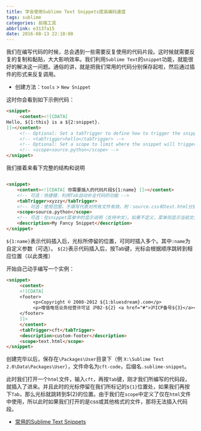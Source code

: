 ```yaml
---
title: 学会使用Sublime Text Snippets提高编码速度
tags: sublime
categories: 前端工具
abbrlink: e3137a15
date: 2016-08-13 22:10:08
---
```



我们在编写代码的时候，总会遇到一些需要反复使用的代码片段。这时候就需要反复的复制和黏贴，大大影响效率。我们利用`Sublime Text`的`snippet`功能，就能很好的解决这一问题。通俗的讲，就是把我们常用的代码分别保存起啦，然后通过插件的形式来反复调用。
<!--more-->
- 创建方法：`tools` > `New Snippet`


这时你会看到如下示例代码：

```html
<snippet>
     <content><![CDATA[
Hello, ${1:this} is a ${2:snippet}.
]]></content>
     <!-- Optional: Set a tabTrigger to define how to trigger the snippet -->
     <!-- <tabTrigger>hello</tabTrigger> -->
     <!-- Optional: Set a scope to limit where the snippet will trigger -->
     <!-- <scope>source.python</scope> -->
</snippet>
```

我们接着来看下完整的结构和说明

```html

<snippet>
    <content><![CDATA[ 你需要插入的代码片段${1:name} ]]></content>
    <!-- 可选：快捷键，利用Tab自动补全代码的功能 -->
    <tabTrigger>xyzzy</tabTrigger>
    <!-- 可选：使用范围，不填写代表对所有文件有效。附：source.css和test.html分别对应不同文件。 -->
    <scope>source.python</scope>
    <!-- 可选：在snippet菜单中的显示说明（支持中文）。如果不定义，菜单则显示当前文件的文件名。 -->
    <description>My Fancy Snippet</description>
</snippet>
```

`${1:name}`表示代码插入后，光标所停留的位置，可同时插入多个。其中`:name`为自定义参数（可选）。
`${2}`表示代码插入后，按Tab键，光标会根据顺序跳转到相应位置（以此类推）

开始自己动手编写一个实例：

```html
<snippet>
     <content>
     <![CDATA[
     <footer>
          <p>Copyright © 2008-2012 ${1:bluesdream}.com</p>
          <p>增值电信业务经营许可证 沪B2-${2} <a href="#">沪ICP备号${3}</a></p>
     </footer>
     ]]>
     </content>
     <tabTrigger>cft</tabTrigger>
     <description>custom-footer</description>
     <scope>text.html</scope>
</snippet>
```

创建完毕以后，保存在`\Packages\User`目录下（例 `X:\Sublime Text 2.0\Data\Packages\User`），文件命名为`cft-code`，后缀名`.sublime-snippet`。

此时我们打开一个`html`文件，输入`cft`，再按`Tab`键，刚才我们所编写的代码段，就插入了进来。并且此时的光标停留在我们所标记的`${1}`位置处，如果我们再按下`Tab`，那么光标就跳转到${2}的位置。由于我们在`scope`中定义了仅在`html`文件中使用，所以此时如果我们打开的是css或其他格式的文件，那将无法插入代码段。
 

- [常用的Sublime Text Snippets](https://github.com/poetries/Snippet/tree/master/Sublime-Super-Snippets)
